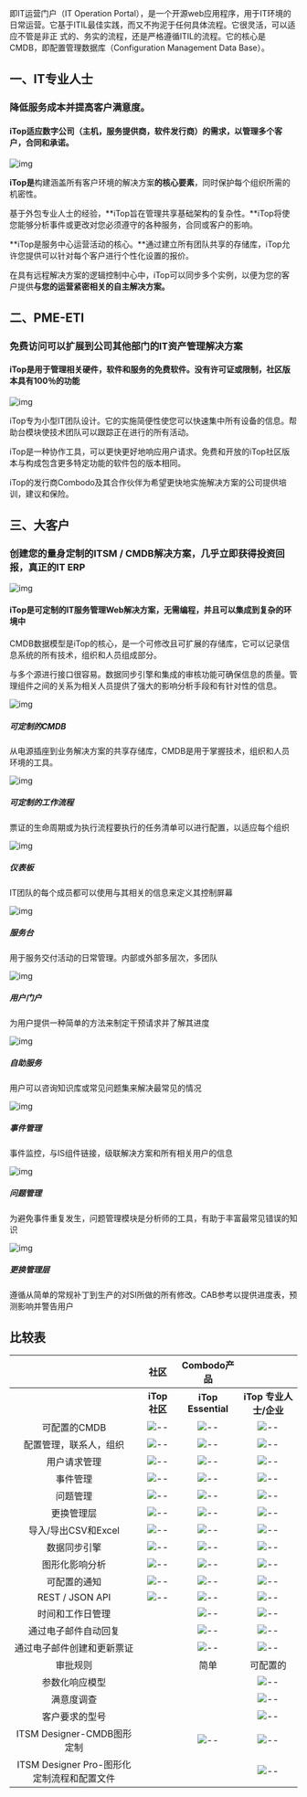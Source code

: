 即IT运营门户（IT Operation Portal），是一个开源web应用程序，用于IT环境的日常运营。它基于ITIL最佳实践，而又不拘泥于任何具体流程。它很灵活，可以适应不管是非正 式的、务实的流程，还是严格遵循ITIL的流程。它的核心是CMDB，即配置管理数据库（Configuration Management Data Base）。

## 一、IT专业人士

### 降低服务成本并提高客户满意度。

#### iTop适应数字公司（主机，服务提供商，软件发行商）的需求，以管理多个客户，合同和承诺。

![img](..\assets\volets-itop-illu1-2.png)

**iTop是**构建涵盖所有客户环境的解决方案**的核心要素**，同时保护每个组织所需的机密性。

基于外包专业人士的经验，**iTop旨在管理共享基础架构的复杂性。**iTop将使您能够分析事件或更改对您必须遵守的各种服务，合同或客户的影响。

**iTop是服务中心运营活动的核心。**通过建立所有团队共享的存储库，iTop允许您提供可以针对每个客户进行个性化设置的报价。

在具有远程解决方案的逻辑控制中心中，iTop可以同步多个实例，以便为您的客户提供**与您的运营紧密相关的自主解决方案。**



## 二、PME-ETI

### 免费访问可以扩展到公司其他部门的IT资产管理解决方案

#### iTop是用于管理相关硬件，软件和服务的免费软件。没有许可证或限制，社区版本具有100％的功能

![img](..\assets\pme.jpg)

iTop专为小型IT团队设计。它的实施简便性使您可以快速集中所有设备的信息。帮助台模块使技术团队可以跟踪正在进行的所有活动。

iTop是一种协作工具，可以更快更好地响应用户请求。免费和开放的iTop社区版本与构成包含更多特定功能的软件包的版本相同。

iTop的发行商Combodo及其合作伙伴为希望更快地实施解决方案的公司提供培训，建议和保险。

## 三、大客户

### 创建您的量身定制的ITSM / CMDB解决方案，几乎立即获得投资回报，真正的IT ERP

![img](..\assets\grands-comptes.jpg)

#### iTop是可定制的IT服务管理Web解决方案，无需编程，并且可以集成到复杂的环境中

CMDB数据模型是iTop的核心，是一个可修改且可扩展的存储库，它可以记录信息系统的所有技术，组织和人员组成部分。

与多个源进行接口很容易。数据同步引擎和集成的审核功能可确保信息的质量。管理组件之间的关系为相关人员提供了强大的影响分析手段和有针对性的信息。

![img](..\assets\arton22.png)

##### 可定制的CMDB

从电源插座到业务解决方案的共享存储库，CMDB是用于掌握技术，组织和人员环境的工具。

 

![img](..\assets\arton35.png)

##### 可定制的工作流程

票证的生命周期或为执行流程要执行的任务清单可以进行配置，以适应每个组织

 

![img](..\assets\arton36.png)

##### 仪表板

IT团队的每个成员都可以使用与其相关的信息来定义其控制屏幕

 

![img](..\assets\arton37.png)

##### 服务台

用于服务交付活动的日常管理。内部或外部多层次，多团队

 

![img](..\assets\arton42.png)

##### 用户门户

为用户提供一种简单的方法来制定干预请求并了解其进度

 

![img](..\assets\arton46.png)

##### 自助服务

用户可以咨询知识库或常见问题集来解决最常见的情况

 

![img](..\assets\arton45.png)

##### 事件管理

事件监控，与IS组件链接，级联解决方案和所有相关用户的信息

 

![img](..\assets\arton44.png)

##### 问题管理

为避免事件重复发生，问题管理模块是分析师的工具，有助于丰富最常见错误的知识

 

![img](..\assets\arton43.png)

##### 更换管理层

遵循从简单的常规补丁到生产的对SI所做的所有修改。CAB参考以提供进度表，预测影响并警告用户









## 比较表

|                                            |                           **社区**                           |                       **Combodo产品**                        |                                                              |
| :----------------------------------------: | :----------------------------------------------------------: | :----------------------------------------------------------: | :----------------------------------------------------------: |
|                                            |                        **iTop 社区**                         |                      **iTop Essential**                      |                    **iTop 专业人士/企业**                    |
|                可配置的CMDB                |    ![--](..\assets\tab-check-community.png)    |    ![--](..\assets\tab-check-essential.png)    |       ![--](..\assets\tab-check-pro.png)       |
|           配置管理，联系人，组织           | ![--](..\assets\tab-check-community.png) | ![--](..\assets\tab-check-essential.png) | ![--](..\assets\tab-check-pro.png) |
|                用户请求管理                | ![--](..\assets\tab-check-community.png) | ![--](..\assets\tab-check-essential.png) | ![--](..\assets\tab-check-pro.png) |
|                  事件管理                  | ![--](..\assets\tab-check-community.png) | ![--](..\assets\tab-check-essential.png) | ![--](..\assets\tab-check-pro.png) |
|                  问题管理                  | ![--](..\assets\tab-check-community.png) | ![--](..\assets\tab-check-essential.png) | ![--](..\assets\tab-check-pro.png) |
|                 更换管理层                 | ![--](..\assets\tab-check-community.png) | ![--](..\assets\tab-check-essential.png) | ![--](..\assets\tab-check-pro.png) |
|            导入/导出CSV和Excel             | ![--](..\assets\tab-check-community.png) | ![--](..\assets\tab-check-essential.png) | ![--](..\assets\tab-check-pro.png) |
|                数据同步引擎                | ![--](..\assets\tab-check-community.png) | ![--](..\assets\tab-check-essential.png) | ![--](..\assets\tab-check-pro.png) |
|               图形化影响分析               | ![--](..\assets\tab-check-community.png) | ![--](..\assets\tab-check-essential.png) | ![--](..\assets\tab-check-pro.png) |
|                可配置的通知                | ![--](..\assets\tab-check-community.png) | ![--](..\assets\tab-check-essential.png) | ![--](..\assets\tab-check-pro.png) |
|              REST / JSON API               | ![--](..\assets\tab-check-community.png) | ![--](..\assets\tab-check-essential.png) | ![--](..\assets\tab-check-pro.png) |
|              时间和工作日管理              |                                                              | ![--](..\assets\tab-check-essential.png) | ![--](..\assets\tab-check-pro.png) |
|            通过电子邮件自动回复            |                                                              | ![--](..\assets\tab-check-essential.png) | ![--](..\assets\tab-check-pro.png) |
|         通过电子邮件创建和更新票证         |                                                              | ![--](..\assets\tab-check-essential.png) | ![--](..\assets\tab-check-pro.png) |
|                  审批规则                  |                                                              |                             简单                             |                           可配置的                           |
|               参数化响应模型               |                                                              |                                                              | ![--](..\assets\tab-check-pro.png) |
|                 满意度调查                 |                                                              |                                                              | ![--](..\assets\tab-check-pro.png) |
|               客户要求的型号               |                                                              |                                                              | ![--](..\assets\tab-check-pro.png) |
|         ITSM Designer-CMDB图形定制         |                                                              | ![--](..\assets\tab-check-essential.png) | ![--](..\assets\tab-check-pro.png) |
| ITSM Designer Pro-图形化定制流程和配置文件 |                                                              |                                                              | ![--](..\assets\tab-check-pro.png) |